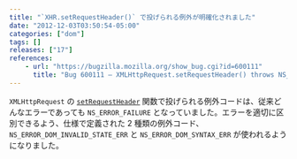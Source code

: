 ```yaml
---
title: "`XHR.setRequestHeader()` で投げられる例外が明確化されました"
date: "2012-12-03T03:50:54-05:00"
categories: ["dom"]
tags: []
releases: ["17"]
references:
    - url: "https://bugzilla.mozilla.org/show_bug.cgi?id=600111"
      title: "Bug 600111 – XMLHttpRequest.setRequestHeader() throws NS_ERROR_FAILURE inappropriately"
---
```

`XMLHttpRequest` の [`setRequestHeader`](https://developer.mozilla.org/docs/DOM/XMLHttpRequest#setRequestHeader%28%29) 関数で投げられる例外コードは、従来どんなエラーであっても `NS_ERROR_FAILURE` となっていました。エラーを適切に区別できるよう、仕様で定義された 2 種類の例外コード、`NS_ERROR_DOM_INVALID_STATE_ERR` と `NS_ERROR_DOM_SYNTAX_ERR` が使われるようになりました。
